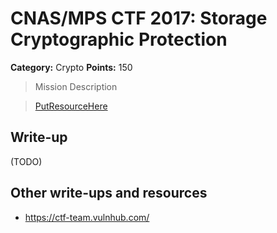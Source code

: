 # CNAS/MPS CTF 2017: Storage Cryptographic Protection  

**Category:** Crypto
**Points:** 150

> Mission Description

>[PutResourceHere](PutResourceHere)  

## Write-up

(TODO)

## Other write-ups and resources

* <https://ctf-team.vulnhub.com/>

